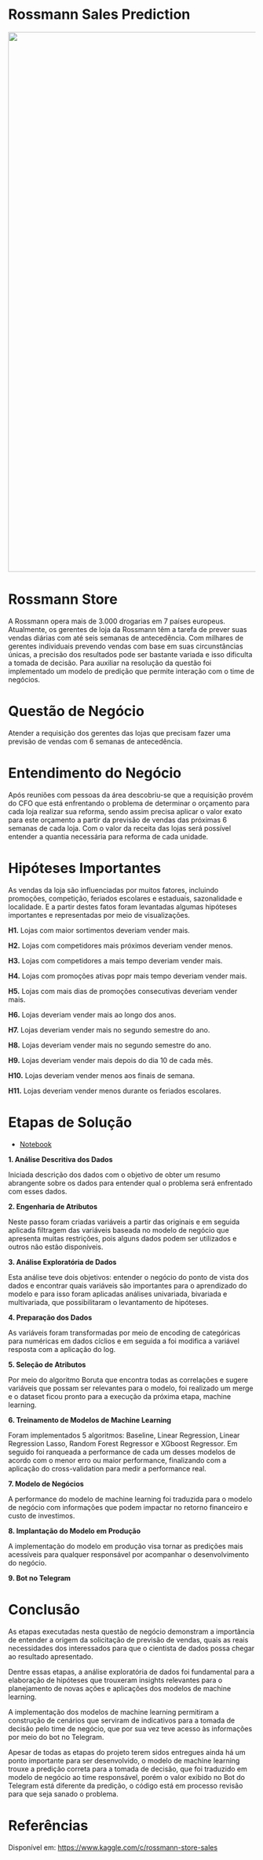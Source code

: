 
# Rossmann Sales Prediction

<div align="center">
<img src="https://github.com/valferreiraalv/rossmann_sales_prediction/blob/main/img/Rossmann2.png" width="1100px" />
</div>

# Rossmann Store

A Rossmann opera mais de 3.000 drogarias em 7 países europeus. Atualmente, os gerentes de loja da Rossmann têm a tarefa de prever suas vendas diárias com até seis semanas de antecedência. Com milhares de gerentes individuais prevendo vendas com base em suas circunstâncias únicas, a precisão dos resultados pode ser bastante variada e isso dificulta a tomada de decisão. Para auxiliar na resolução da questão foi implementado um modelo de predição que permite interação com o time de negócios.

# Questão de Negócio 
Atender a requisição dos gerentes das lojas que precisam fazer uma previsão de vendas com 6 semanas de antecedência.  

# Entendimento do Negócio 
Após reuniões com pessoas da área descobriu-se que a requisição provém do CFO que está enfrentando o problema de determinar o orçamento para cada loja realizar sua reforma, sendo assim precisa aplicar o valor exato para este orçamento a partir da previsão de vendas das próximas 6 semanas de cada loja. Com o valor da receita das lojas será possível entender a quantia necessária para reforma de cada unidade.

# Hipóteses Importantes
As vendas da loja são influenciadas por muitos fatores, incluindo promoções, competição, feriados escolares e estaduais, sazonalidade e localidade. E a partir destes fatos foram levantadas algumas hipóteses importantes e representadas por meio de visualizações. 

<b>H1.</b> Lojas com maior sortimentos deveriam vender mais.

<b>H2.</b> Lojas com competidores mais próximos deveriam vender menos.

<b>H3.</b> Lojas com competidores a mais tempo deveriam vender mais.

<b>H4.</b> Lojas com promoções ativas popr mais tempo deveriam vender mais.

<b>H5.</b> Lojas com mais dias de promoções consecutivas deveriam vender mais.

<b>H6.</b> Lojas deveriam vender mais ao longo dos anos.

<b>H7.</b> Lojas deveriam vender mais no segundo semestre do ano.

<b>H8.</b> Lojas deveriam vender mais no segundo semestre do ano.

<b>H9.</b> Lojas deveriam vender mais depois do dia 10 de cada mês.

<b>H10.</b> Lojas deveriam vender menos aos finais de semana.

<b>H11.</b> Lojas deveriam vender menos durante os feriados escolares.

# Etapas de Solução 

- [Notebook](https://github.com/valferreiraalv/rossmann_sales_prediction/blob/main/notebooks/m10_v01_store_sales_prediction.ipynb)

<b>1. Análise Descritiva dos Dados</b>

Iniciada descrição dos dados com o objetivo de obter um resumo abrangente sobre os dados para entender qual o problema será enfrentado com esses dados. 

<b>2. Engenharia de Atributos</b>

Neste passo foram criadas variáveis a partir das originais e em seguida aplicada filtragem das variáveis baseada no modelo de negócio que apresenta muitas restrições, pois alguns dados podem ser utilizados e outros não estão disponíveis. 

<b>3. Análise Exploratória de Dados</b>

Esta análise teve dois objetivos: entender o negócio do ponto de vista dos dados e encontrar quais variáveis são importantes para o aprendizado do modelo e para isso foram aplicadas análises univariada, bivariada e multivariada, que possibilitaram o levantamento de hipóteses. 

<b>4. Preparação dos Dados</b>

As variáveis foram transformadas por meio de encoding de categóricas para numéricas em dados cíclios e em seguida a foi modifica a variável resposta com a aplicação do log. 

<b>5. Seleção de Atributos</b>

Por meio do algoritmo Boruta que encontra todas as correlações e sugere variáveis que possam ser relevantes para o modelo, foi realizado um merge e o dataset ficou pronto para a execução da próxima etapa, machine learning. 

<b>6. Treinamento de Modelos de Machine Learning</b>

Foram implementados 5 algoritmos: Baseline, Linear Regression, Linear Regression Lasso, Random Forest Regressor e XGboost Regressor. Em seguido foi ranqueada a performance de cada um desses modelos de acordo com o menor erro ou maior performance, finalizando com a aplicação do cross-validation para medir a performance real. 

<b>7. Modelo de Negócios </b>

A performance do modelo de machine learning foi traduzida para o modelo de negócio com informações que podem impactar no retorno financeiro e custo de investimos.  

<b>8. Implantação do Modelo em Produção </b>

A implementação do modelo em produção visa tornar as predições mais acessíveis para qualquer responsável por acompanhar o desenvolvimento do negócio. 

<b>9. Bot no Telegram </b>


# Conclusão 
As etapas executadas nesta questão de negócio demonstram a importância de entender a origem da solicitação de previsão de vendas, quais as reais necessidades dos interessados para que o cientista de dados possa chegar ao resultado apresentado. 

Dentre essas etapas, a análise exploratória de dados foi fundamental para a elaboração de hipóteses que trouxeram insights relevantes para o planejamento de novas ações e aplicações dos modelos de machine learning. 

A implementação dos modelos de machine learning permitiram a construção de cenários que serviram de indicativos para a tomada de decisão pelo time de negócio, que por sua vez teve acesso às informações por meio do bot no Telegram. 

Apesar de todas as etapas do projeto terem sidos entregues ainda há um ponto importante para ser desenvolvido, o modelo de machine learning trouxe a predição correta para a tomada de decisão, que foi traduzido em modelo de negócio ao time responsável, porém o valor exibido no Bot do Telegram está diferente da predição, o código está em processo revisão para que seja sanado o problema. 


# Referências
Disponível em: https://www.kaggle.com/c/rossmann-store-sales
